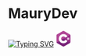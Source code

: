 # MauryDev
[![Typing SVG](https://readme-typing-svg.herokuapp.com/?color=000000&size=35&center=true&vCenter=true&width=1000&lines=HELLO,My+Name+is+Maury;I'm+21+years+old;I'm+from+Brazil;I+am+student+from+IFBA+SAJ;Be+Welcome!+:%29)](https://git.io/typing-svg)
![C#](https://github.com/MauryDev/MauryDev/blob/main/img/do-sustenido.png?raw=true)